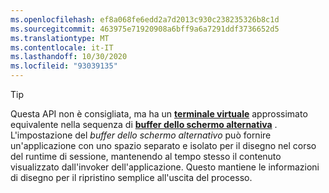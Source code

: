 ```yaml
---
ms.openlocfilehash: ef8a068fe6edd2a7d2013c930c238235326b8c1d
ms.sourcegitcommit: 463975e71920908a6bff9a6a7291ddf3736652d5
ms.translationtype: MT
ms.contentlocale: it-IT
ms.lasthandoff: 10/30/2020
ms.locfileid: "93039135"
---
```

> [!TIP]
> Questa API non è consigliata, ma ha un **[terminale virtuale](../console-virtual-terminal-sequences.md)** approssimato equivalente nella sequenza di **[buffer dello schermo alternativa](../console-virtual-terminal-sequences.md#alternate-screen-buffer)** . L'impostazione del _buffer dello schermo alternativo_ può fornire un'applicazione con uno spazio separato e isolato per il disegno nel corso del runtime di sessione, mantenendo al tempo stesso il contenuto visualizzato dall'invoker dell'applicazione. Questo mantiene le informazioni di disegno per il ripristino semplice all'uscita del processo.
